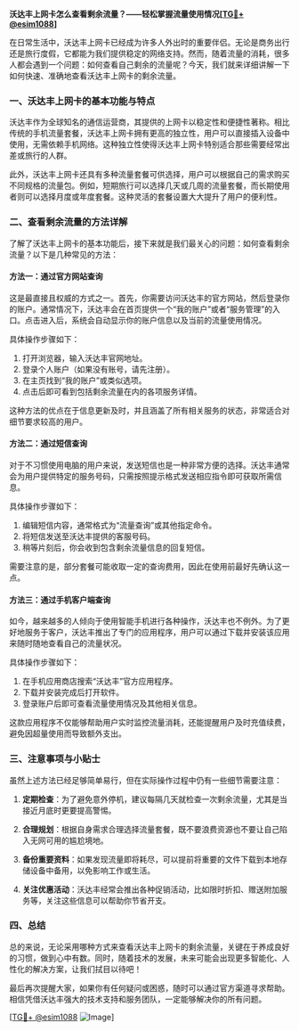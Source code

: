 **沃达丰上网卡怎么查看剩余流量？——轻松掌握流量使用情况[[TG💪+ @esim1088](https://t.me/s/esim1088)]**

在日常生活中，沃达丰上网卡已经成为许多人外出时的重要伴侣。无论是商务出行还是旅行度假，它都能为我们提供稳定的网络支持。然而，随着流量的消耗，很多人都会遇到一个问题：如何查看自己剩余的流量呢？今天，我们就来详细讲解一下如何快速、准确地查看沃达丰上网卡的剩余流量。

### 一、沃达丰上网卡的基本功能与特点

沃达丰作为全球知名的通信运营商，其提供的上网卡以稳定性和便捷性著称。相比传统的手机流量套餐，沃达丰上网卡拥有更高的独立性，用户可以直接插入设备中使用，无需依赖手机网络。这种独立性使得沃达丰上网卡特别适合那些需要经常出差或旅行的人群。

此外，沃达丰上网卡还具有多种流量套餐可供选择，用户可以根据自己的需求购买不同规格的流量包。例如，短期旅行可以选择几天或几周的流量套餐，而长期使用者则可以选择月度或年度套餐。这种灵活的套餐设置大大提升了用户的便利性。

### 二、查看剩余流量的方法详解

了解了沃达丰上网卡的基本功能后，接下来就是我们最关心的问题：如何查看剩余流量？以下是几种常见的方法：

#### 方法一：通过官方网站查询

这是最直接且权威的方式之一。首先，你需要访问沃达丰的官方网站，然后登录你的账户。通常情况下，沃达丰会在首页提供一个“我的账户”或者“服务管理”的入口。点击进入后，系统会自动显示你的账户信息以及当前的流量使用情况。

具体操作步骤如下：
1. 打开浏览器，输入沃达丰官网地址。
2. 登录个人账户（如果没有账号，请先注册）。
3. 在主页找到“我的账户”或类似选项。
4. 点击后即可看到包括剩余流量在内的各项服务详情。

这种方法的优点在于信息更新及时，并且涵盖了所有相关服务的状态，非常适合对细节要求较高的用户。

#### 方法二：通过短信查询

对于不习惯使用电脑的用户来说，发送短信也是一种非常方便的选择。沃达丰通常会为用户提供特定的服务号码，只需按照提示格式发送相应指令即可获取所需信息。

具体操作步骤如下：
1. 编辑短信内容，通常格式为“流量查询”或其他指定命令。
2. 将短信发送至沃达丰提供的客服号码。
3. 稍等片刻后，你会收到包含剩余流量信息的回复短信。

需要注意的是，部分套餐可能收取一定的查询费用，因此在使用前最好先确认这一点。

#### 方法三：通过手机客户端查询

如今，越来越多的人倾向于使用智能手机进行各种操作，沃达丰也不例外。为了更好地服务于客户，沃达丰推出了专门的应用程序，用户可以通过下载并安装该应用来随时随地查看自己的流量状况。

具体操作步骤如下：
1. 在手机应用商店搜索“沃达丰”官方应用程序。
2. 下载并安装完成后打开软件。
3. 登录账户后即可查看流量使用情况及其他相关信息。

这款应用程序不仅能够帮助用户实时监控流量消耗，还能提醒用户及时充值续费，避免因超量使用而导致额外支出。

### 三、注意事项与小贴士

虽然上述方法已经足够简单易行，但在实际操作过程中仍有一些细节需要注意：

1. **定期检查**：为了避免意外停机，建议每隔几天就检查一次剩余流量，尤其是当接近月底时更要提高警惕。
   
2. **合理规划**：根据自身需求合理选择流量套餐，既不要浪费资源也不要让自己陷入无网可用的尴尬境地。

3. **备份重要资料**：如果发现流量即将耗尽，可以提前将重要的文件下载到本地存储设备中备用，以免影响工作或生活。

4. **关注优惠活动**：沃达丰经常会推出各种促销活动，比如限时折扣、赠送附加服务等，关注这些信息可以帮助你节省开支。

### 四、总结

总的来说，无论采用哪种方式来查看沃达丰上网卡的剩余流量，关键在于养成良好的习惯，做到心中有数。同时，随着技术的发展，未来可能会出现更多智能化、人性化的解决方案，让我们拭目以待吧！

最后再次提醒大家，如果你有任何疑问或困惑，随时可以通过官方渠道寻求帮助。相信凭借沃达丰强大的技术支持和服务团队，一定能够解决你的所有问题。

[[TG💪+ @esim1088](https://t.me/s/esim1088) ![Image](https://i.postimg.cc/4NQfJmqS/Snipaste-2025-05-13-00-14-12.png)]